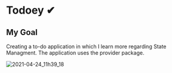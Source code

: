 # Todoey ✔

## My Goal

Creating a to-do application in which I learn more regarding State Managment. The application uses the provider package. 

![2021-04-24_11h39_18](https://user-images.githubusercontent.com/72250823/115954509-c4289680-a4f1-11eb-87e4-636e7d82acc9.gif)


